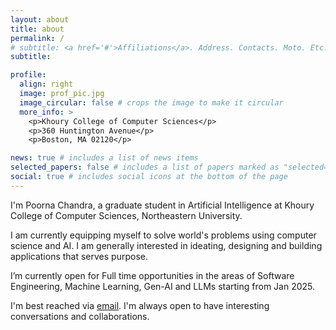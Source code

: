 ```yaml
---
layout: about
title: about
permalink: /
# subtitle: <a href='#'>Affiliations</a>. Address. Contacts. Moto. Etc.
subtitle:

profile:
  align: right
  image: prof_pic.jpg
  image_circular: false # crops the image to make it circular
  more_info: >
    <p>Khoury College of Computer Sciences</p>
    <p>360 Huntington Avenue</p>
    <p>Boston, MA 02120</p>

news: true # includes a list of news items
selected_papers: false # includes a list of papers marked as "selected={true}"
social: true # includes social icons at the bottom of the page
---
```


I'm Poorna Chandra, a graduate student in Artificial Intelligence at Khoury College of Computer Sciences, Northeastern University. 

I am currently equipping myself to solve world's problems using computer science and AI. I am generally interested in ideating, designing and building applications that serves purpose.

I’m currently open for Full time opportunities in the areas of Software Engineering, Machine Learning, Gen-AI and LLMs starting from Jan 2025.

I'm best reached via [email](mailto:developer.poornachandra@gmail.com). I'm always open to have interesting conversations and collaborations.

<!-- 
Write your biography here. Tell the world about yourself. Link to your favorite [subreddit](http://reddit.com). You can put a picture in, too. The code is already in, just name your picture `prof_pic.jpg` and put it in the `img/` folder.

Put your address / P.O. box / other info right below your picture. You can also disable any of these elements by editing `profile` property of the YAML header of your `_pages/about.md`. Edit `_bibliography/papers.bib` and Jekyll will render your [publications page](/al-folio/publications/) automatically.

Link to your social media connections, too. This theme is set up to use [Font Awesome icons](https://fontawesome.com/) and [Academicons](https://jpswalsh.github.io/academicons/), like the ones below. Add your Facebook, Twitter, LinkedIn, Google Scholar, or just disable all of them. -->
